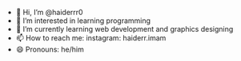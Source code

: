 - 👋 Hi, I’m @haiderrr0
- 👀 I’m interested in learning programming 
- 🌱 I’m currently learning web development and graphics designing
- 📫 How to reach me: instagram: haiderr.imam
- 😄 Pronouns: he/him


<!---
haiderrr0/haiderrr0 is a ✨ special ✨ repository because its `README.md` (this file) appears on your GitHub profile.
You can click the Preview link to take a look at your changes.
--->

